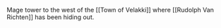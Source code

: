 Mage tower to the west of the [[Town of Velakki]] where [[Rudolph Van Richten]] has been hiding out.